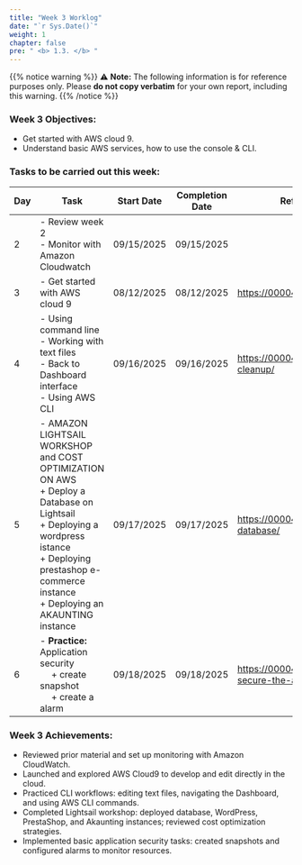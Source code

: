 ```yaml
---
title: "Week 3 Worklog"
date: "`r Sys.Date()`"
weight: 1
chapter: false
pre: " <b> 1.3. </b> "
---
```

{{% notice warning %}} 
⚠️ **Note:** The following information is for reference purposes only. Please **do not copy verbatim** for your own report, including this warning.
{{% /notice %}}


### Week 3 Objectives:

* Get started with AWS cloud 9.
* Understand basic AWS services, how to use the console & CLI.

### Tasks to be carried out this week:
| Day | Task                                                                                                                                                                                                   | Start Date | Completion Date | Reference Material                        |
| --- | ------------------------------------------------------------------------------------------------------------------------------------------------------------------------------------------------------ | ---------- | --------------- | ----------------------------------------- |
| 2   | - Review week 2 <br> - Monitor with Amazon Cloudwatch                                                                                                   | 09/15/2025 | 09/15/2025    |
| 3   | - Get started with AWS cloud 9                                         | 08/12/2025 | 08/12/2025      | <https://000049.awsstudygroup.com> |
| 4   | - Using command line  <br> - Working with text files <br> - Back to Dashboard interface<br> - Using AWS CLI | 09/16/2025| 09/16/2025     | <https://000049.awsstudygroup.com/4-cleanup/> |
| 5   | - AMAZON LIGHTSAIL WORKSHOP and COST OPTIMIZATION ON AWS <br> + Deploy a Database on Lightsail<br> + Deploying a wordpress istance  <br> + Deploying prestashop e-commerce instance <br> + Deploying an AKAUNTING instance<br>                         | 09/17/2025| 09/17/2025   | <https://000045.awsstudygroup.com/1-database/> |
| 6   | - **Practice:** <br> Application security <br>&emsp; + create snapshot <br>&emsp; + create a alarm                                                                                 | 09/18/2025 | 09/18/2025    | <https://000045.awsstudygroup.com/5-secure-the-applications/> |


### Week 3 Achievements:

* Reviewed prior material and set up monitoring with Amazon CloudWatch.
* Launched and explored AWS Cloud9 to develop and edit directly in the cloud.
* Practiced CLI workflows: editing text files, navigating the Dashboard, and using AWS CLI commands.
* Completed Lightsail workshop: deployed database, WordPress, PrestaShop, and Akaunting instances; reviewed cost optimization strategies.
* Implemented basic application security tasks: created snapshots and configured alarms to monitor resources.